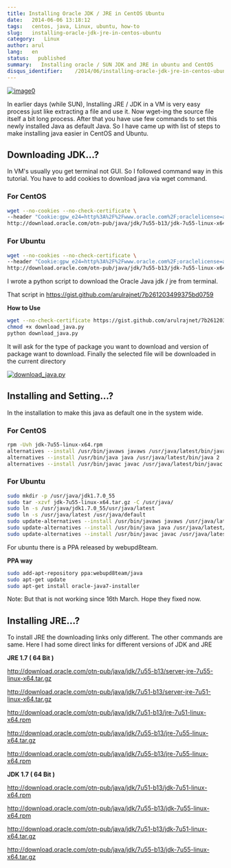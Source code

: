 ```yaml
---
title: Installing Oracle JDK / JRE in CentOS Ubuntu
date:   2014-06-06 13:18:12
tags:   centos, java, Linux, ubuntu, how-to
slug:   installing-oracle-jdk-jre-in-centos-ubuntu
category:   Linux
author: arul
lang:   en
status:   published
summary:   Installing oracle / SUN JDK and JRE in ubuntu and CentOS
disqus_identifier:    /2014/06/installing-oracle-jdk-jre-in-centos-ubuntu.html
---
```


[![image0](http://2.bp.blogspot.com/-7e9P9JpkCKg/U5ITbc1zw3I/AAAAAAAAVz8/-NrvH8mXWyU/s320/download.jpg)](http://2.bp.blogspot.com/-7e9P9JpkCKg/U5ITbc1zw3I/AAAAAAAAVz8/-NrvH8mXWyU/s1600/download.jpg)

In earlier days (while SUN), Installing JRE / JDK in a VM is very easy
process just like extracting a file and use it. Now wget-ing the source
file itself a bit long process. After that you have use few commands to
set this newly installed Java as default Java. So I have came up with
list of steps to make installing java easier in CentOS and Ubuntu.

## Downloading JDK\...?

In VM\'s usually you get terminal not GUI. So I followed command way in
this tutorial. You have to add cookies to download java via wget
command.

### For CentOS

``` bash
wget --no-cookies --no-check-certificate \
--header "Cookie:gpw_e24=http%3A%2F%2Fwww.oracle.com%2F;oraclelicense=accept-securebackup-cookie" \
http://download.oracle.com/otn-pub/java/jdk/7u55-b13/jdk-7u55-linux-x64.rpm
```

### For Ubuntu

``` bash
wget --no-cookies --no-check-certificate \
--header "Cookie:gpw_e24=http%3A%2F%2Fwww.oracle.com%2F;oraclelicense=accept-securebackup-cookie" \
http://download.oracle.com/otn-pub/java/jdk/7u55-b13/jdk-7u55-linux-x64.tar.gz
```

I wrote a python script to download the Oracle Java jdk / jre from
terminal.

That script in <https://gist.github.com/arulrajnet/7b261203499375bd0759>

**How to Use**

``` bash
wget --no-check-certificate https://gist.github.com/arulrajnet/7b261203499375bd0759/raw/download_java.py
chmod +x download_java.py
python download_java.py
```

It will ask for the type of package you want to download and version of
package want to download. Finally the selected file will be downloaded
in the current directory

[![download_java.py](http://1.bp.blogspot.com/-eo7_9M3j3A8/VU4kPpVeykI/AAAAAAAAWPM/ohiVIUXjUHo/s640/download_java.png)](http://1.bp.blogspot.com/-eo7_9M3j3A8/VU4kPpVeykI/AAAAAAAAWPM/ohiVIUXjUHo/s1600/download_java.png)

## Installing and Setting\...?

In the installation to make this java as default one in the system wide.

### For CentOS

``` bash
rpm -Uvh jdk-7u55-linux-x64.rpm
alternatives --install /usr/bin/javaws javaws /usr/java/latest/bin/javaws 2
alternatives --install /usr/bin/java java /usr/java/latest/bin/java 2
alternatives --install /usr/bin/javac javac /usr/java/latest/bin/javac 2
```

### For Ubuntu

``` bash
sudo mkdir -p /usr/java/jdk1.7.0_55
sudo tar -xzvf jdk-7u55-linux-x64.tar.gz -C /usr/java/
sudo ln -s /usr/java/jdk1.7.0_55/usr/java/latest
sudo ln -s /usr/java/latest /usr/java/default
sudo update-alternatives --install /usr/bin/javaws javaws /usr/java/latest/bin/javaws 2
sudo update-alternatives --install /usr/bin/java java /usr/java/latest/bin/java 2
sudo update-alternatives --install /usr/bin/javac javac /usr/java/latest/bin/javac 2
```

For ubuntu there is a PPA released by webupd8team.

**PPA way**

``` bash
sudo add-apt-repository ppa:webupd8team/java
sudo apt-get update
sudo apt-get install oracle-java7-installer
```

Note: But that is not working since 16th March. Hope they fixed now.

## Installing JRE\...?

To install JRE the downloading links only different. The other commands
are same. Here I had some direct links for different versions of JDK and
JRE

**JRE 1.7 ( 64 Bit )**

<http://download.oracle.com/otn-pub/java/jdk/7u55-b13/server-jre-7u55-linux-x64.tar.gz>

<http://download.oracle.com/otn-pub/java/jdk/7u51-b13/server-jre-7u51-linux-x64.tar.gz>

<http://download.oracle.com/otn-pub/java/jdk/7u51-b13/jre-7u51-linux-x64.rpm>

<http://download.oracle.com/otn-pub/java/jdk/7u55-b13/jre-7u55-linux-x64.tar.gz>

<http://download.oracle.com/otn-pub/java/jdk/7u55-b13/jre-7u55-linux-x64.rpm>

**JDK 1.7 ( 64 Bit )**

<http://download.oracle.com/otn-pub/java/jdk/7u51-b13/jdk-7u51-linux-x64.rpm>

<http://download.oracle.com/otn-pub/java/jdk/7u55-b13/jdk-7u55-linux-x64.rpm>

<http://download.oracle.com/otn-pub/java/jdk/7u51-b13/jdk-7u51-linux-x64.tar.gz>

<http://download.oracle.com/otn-pub/java/jdk/7u55-b13/jdk-7u55-linux-x64.tar.gz>
